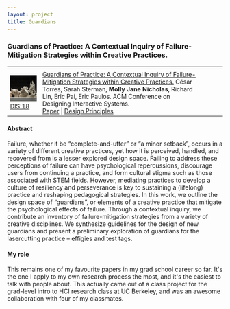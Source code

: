 ```yaml
---
layout: project
title: Guardians
---
```


### Guardians of Practice&#58; A Contextual Inquiry of Failure-Mitigation Strategies within Creative Practices.

<table class='submissions' style="width:100%; border-spacing:1em;">
<tr class="submish">
    <th width="15%"></th>
    <th width="75%"></th>
    <th width="10%"></th>
</tr> <!-- end column def-->

<tr class="submish">
    <td> <a href="https://www.youtube.com/watch?v=8JV2D7gJ5HI"><img src="/src/img/guardians-kiln-gods.jpg" style="width:90px"/></a> 
         <a href="http://dis2018.org/">DIS'18</a>
         </td>
    <td> <a href="http://www.hybrid-ecologies.org/uploads/project/paper/25/Torres_et_al._-_2018_-_Guardians_of_Practice_A_Contextual_Inquiry_of_Fai.pdf">Guardians of Practice&#58; A Contextual Inquiry of Failure-Mitigation Strategies within Creative Practices.</a> César Torres, Sarah Sterman, <b>Molly Jane Nicholas</b>, Richard Lin, Eric Pai, Eric Paulos. ACM Conference on Designing Interactive Systems.<br>
        <a href="http://www.hybrid-ecologies.org/uploads/project/paper/25/Torres_et_al._-_2018_-_Guardians_of_Practice_A_Contextual_Inquiry_of_Fai.pdf">Paper</a> |
        <a href="http://cearto.com/projects/guardians">Design Principles</a></td>
</tr><!--end submish <td><a href="{{ submish.link }}">{{ submish.outcome }} </a></td>-->
</table> <!--end submission-->

#### Abstract
Failure, whether it be “complete-and-utter” or “a minor setback”, occurs in a variety of different creative practices, yet how it is perceived, handled, and recovered from is a lesser
explored design space. Failing to address these perceptions of failure can have psychological repercussions, discourage users from continuing a practice, and form cultural stigma such
as those associated with STEM fields. However, mediating practices to develop a culture of resiliency and perseverance is key to sustaining a (lifelong) practice and reshaping pedagogical strategies. In this work, we outline the design space of “guardians”, or elements of a creative practice that mitigate the psychological effects of failure. Through a contextual inquiry, we contribute an inventory of failure-mitigation strategies from a variety of creative disciplines. We synthesize guidelines for the design of new guardians and present a preliminary exploration of guardians for the lasercutting practice – effigies and test tags.

#### My role
This remains one of my favourite papers in my grad school career so far. It's the one I apply to my own research process the most, and it's the easiest to talk with people about. This actually came out of a class project for the grad-level intro to HCI research class at UC Berkeley, and was an awesome collaboration with four of my classmates. 



